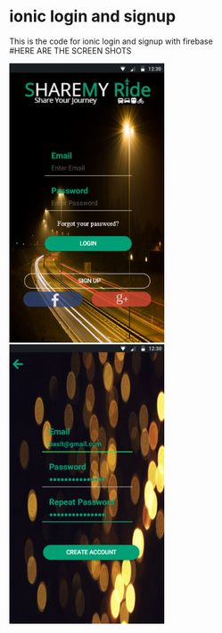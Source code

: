 <h1> ionic login and signup </h1>
This is the code for ionic login and signup with firebase<br>
#HERE ARE THE SCREEN SHOTS
<p align="left">
<img  src="src/assets/imgs/login.png" height="500"/>
<img  src="src/assets/imgs/signup.png" height="500">
<p>

